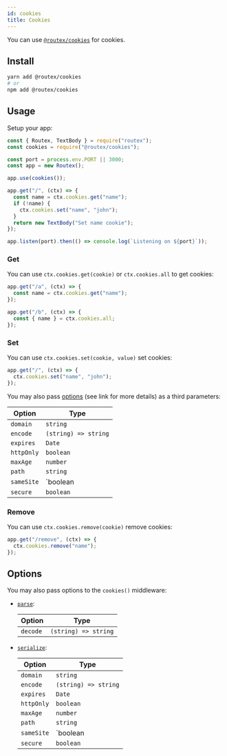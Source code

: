 ```yaml
---
id: cookies
title: Cookies
---
```


You can use [`@routex/cookies`](https://www.npmjs.com/package/@routex/cookies) for cookies.

## Install

```bash
yarn add @routex/cookies
# or
npm add @routex/cookies
```

## Usage

Setup your app:

```js
const { Routex, TextBody } = require("routex");
const cookies = require("@routex/cookies");

const port = process.env.PORT || 3000;
const app = new Routex();

app.use(cookies());

app.get("/", (ctx) => {
  const name = ctx.cookies.get("name");
  if (!name) {
    ctx.cookies.set("name", "john");
  }
  return new TextBody("Set name cookie");
});

app.listen(port).then(() => console.log(`Listening on ${port}`));
```

### Get

You can use `ctx.cookies.get(cookie)` or `ctx.cookies.all` to get cookies:

```js
app.get("/a", (ctx) => {
  const name = ctx.cookies.get("name");
});

app.get("/b", (ctx) => {
  const { name } = ctx.cookies.all;
});
```

### Set

You can use `ctx.cookies.set(cookie, value)` set cookies:

```js
app.get("/", (ctx) => {
  ctx.cookies.set("name", "john");
});
```

You may also pass [options](https://www.npmjs.com/package/cookie#options-1) (see link for more details) as a third parameters:

| Option     | Type                         |
| ---------- | ---------------------------- |
| `domain`   | `string`                     |
| `encode`   | `(string) => string`         |
| `expires`  | `Date`                       |
| `httpOnly` | `boolean`                    |
| `maxAge`   | `number`                     |
| `path`     | `string`                     |
| `sameSite` | `boolean | 'lax' | 'strict'` |
| `secure`   | `boolean`                    |

### Remove

You can use `ctx.cookies.remove(cookie)` remove cookies:

```js
app.get("/remove", (ctx) => {
  ctx.cookies.remove("name");
});
```

## Options

You may also pass options to the `cookies()` middleware:

- [`parse`](https://www.npmjs.com/package/cookie#options):

  | Option   | Type                 |
  | -------- | -------------------- |
  | `decode` | `(string) => string` |

- [`serialize`](https://www.npmjs.com/package/cookie#options-1):

  | Option     | Type                         |
  | ---------- | ---------------------------- |
  | `domain`   | `string`                     |
  | `encode`   | `(string) => string`         |
  | `expires`  | `Date`                       |
  | `httpOnly` | `boolean`                    |
  | `maxAge`   | `number`                     |
  | `path`     | `string`                     |
  | `sameSite` | `boolean | 'lax' | 'strict'` |
  | `secure`   | `boolean`                    |
